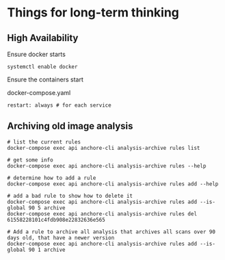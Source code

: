 # Things for long-term thinking

## High Availability

Ensure docker starts
```
systemctl enable docker
```

Ensure the containers start

docker-compose.yaml
```
restart: always # for each service
```

## Archiving old image analysis

```
# list the current rules
docker-compose exec api anchore-cli analysis-archive rules list

# get some info
docker-compose exec api anchore-cli analysis-archive rules --help

# determine how to add a rule
docker-compose exec api anchore-cli analysis-archive rules add --help

# add a bad rule to show how to delete it
docker-compose exec api anchore-cli analysis-archive rules add --is-global 90 5 archive
docker-compose exec api anchore-cli analysis-archive rules del 61558228101c4fdb908e22832636e565

# Add a rule to archive all analysis that archives all scans over 90 days old, that have a newer version
docker-compose exec api anchore-cli analysis-archive rules add --is-global 90 1 archive
